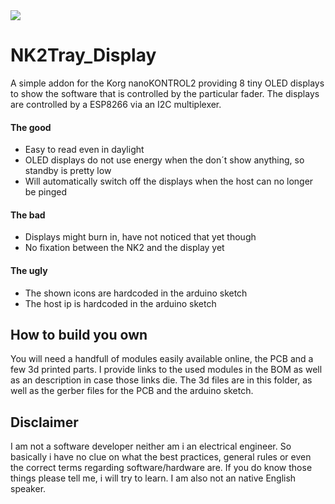 <img src="https://media.discordapp.net/attachments/532233406482743300/653946714561970176/IMG_20190927_114511.jpg?width=841&height=631">

# NK2Tray_Display
A simple addon for the Korg nanoKONTROL2 providing 8 tiny OLED displays to show the software that is controlled by the particular fader. The displays are controlled by a ESP8266 via an I2C multiplexer.

#### The good
* Easy to read even in daylight
* OLED displays do not use energy when the don´t show anything, so standby is pretty low
* Will automatically switch off the displays when the host can no longer be pinged

#### The bad
* Displays might burn in, have not noticed that yet though
* No fixation between the NK2 and the display yet

#### The ugly
* The shown icons are hardcoded in the arduino sketch
* The host ip is hardcoded in the arduino sketch

## How to build you own
You will need a handfull of modules easily available online, the PCB and a few 3d printed parts.
I provide links to the used modules in the BOM as well as an description in case those links die. 
The 3d files are in this folder, as well as the gerber files for the PCB and the arduino sketch.


## Disclaimer
I am not a software developer neither am i an electrical engineer. So basically i have no clue on what the best practices, general rules or even the correct terms regarding software/hardware are.
If you do know those things please tell me, i will try to learn.
I am also not an native English speaker.








